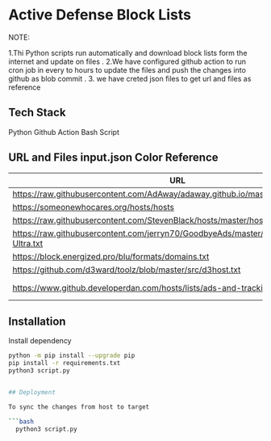 
# Active Defense Block Lists

NOTE:

1.Thi Python scripts run automatically and download block lists form the internet and update on files .
2.We have configured github action to run cron job in every to hours to update the files and push the changes into github as blob commit .
3. we have creted json files to get url and files as reference 

## Tech Stack

Python
Github Action
Bash Script

## URL and Files input.json Color Reference

| URL            | FILES                                                                |
| ----------------- | ------------------------------------------------------------------ |
| https://raw.githubusercontent.com/AdAway/adaway.github.io/master/hosts.txt| adaway.txt |
| https://someonewhocares.org/hosts/hosts |someonewhocares.txt|
| https://raw.githubusercontent.com/StevenBlack/hosts/master/hosts | StevenBlack.txt|
| https://raw.githubusercontent.com/jerryn70/GoodbyeAds/master/Hosts/GoodbyeAds-Ultra.txt |GoodbyeAds.txt|
| https://block.energized.pro/blu/formats/domains.txt |energized.txt|
| https://github.com/d3ward/toolz/blob/master/src/d3host.txt |d3host.txt|
| https://www.github.developerdan.com/hosts/lists/ads-and-tracking-extended.txt |ads-and-tracking-extended.txt|


## Installation

Install dependency 

```bash
python -m pip install --upgrade pip
pip install -r requirements.txt
python3 script.py


## Deployment

To sync the changes from host to target 

```bash
  python3 script.py
```


